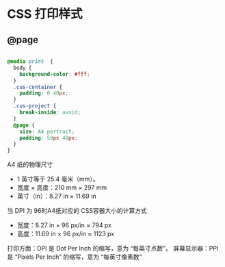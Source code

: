 # CSS 打印样式

## @page

```css

@media print  {
  body {
    background-color: #fff;
  }
  .cus-container {
    padding: 0 40px;
  }
  .cus-project {
    break-inside: avoid;
  }
  @page {
    size: A4 portrait;
    padding: 50px 40px;
  }
}

```


A4 纸的物理尺寸
- 1 英寸等于 25.4 毫米（mm）。
- 宽度 × 高度：210 mm × 297 mm
- 英寸（in）：8.27 in × 11.69 in

当 DPI 为 96时A4纸对应的 CSS容器大小的计算方式
- 宽度：8.27 in × 96 px/in ≈ 794 px  
- 高度：11.69 in × 96 px/in ≈ 1123 px  

打印方面：DPI 是 Dot Per Inch 的缩写，意为 “每英寸点数”。
屏幕显示器：PPI 是 “Pixels Per Inch” 的缩写，意为 “每英寸像素数”


